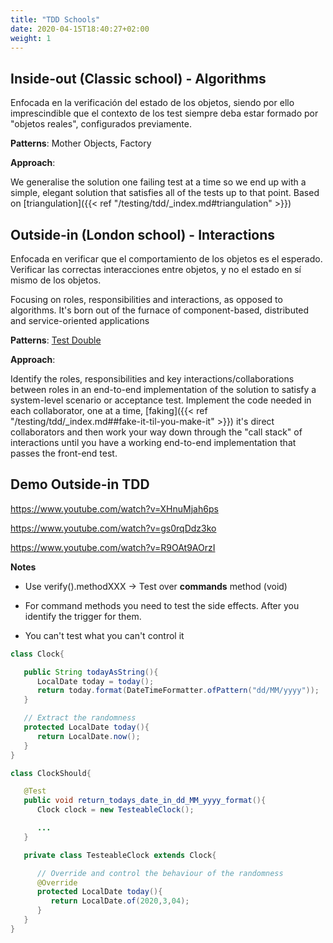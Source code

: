 ```yaml
---
title: "TDD Schools"
date: 2020-04-15T18:40:27+02:00
weight: 1
---
```


## Inside-out (Classic school) - Algorithms

Enfocada en la verificación del estado de los objetos, siendo por ello imprescindible que el contexto de los test siempre deba estar formado por "objetos reales", configurados previamente.

**Patterns**: Mother Objects, Factory

**Approach**:

We generalise the solution one failing test at a time so we end up with a simple, elegant solution that satisfies all of the tests up to that point. Based on [triangulation]({{< ref "/testing/tdd/_index.md#triangulation" >}})

## Outside-in (London school) - Interactions

Enfocada en verificar que el comportamiento de los objetos es el esperado. Verificar las correctas interacciones entre objetos, y no el estado en sí mismo de los objetos.

Focusing on roles, responsibilities and interactions, as opposed to algorithms. It's born out of the furnace of component-based, distributed and service-oriented applications

**Patterns**: [Test Double](http://xunitpatterns.com/Test%20Double%20Patterns.html)

**Approach**:

Identify the roles, responsibilities and key interactions/collaborations between roles in an end-to-end implementation of the solution to satisfy a system-level scenario or acceptance test. Implement the code needed in each collaborator, one at a time, [faking]({{< ref "/testing/tdd/_index.md##fake-it-til-you-make-it" >}}) it's direct collaborators and then work your way down through the "call stack" of interactions until you have a working end-to-end implementation that passes the front-end test.

## Demo Outside-in TDD

https://www.youtube.com/watch?v=XHnuMjah6ps

https://www.youtube.com/watch?v=gs0rqDdz3ko

https://www.youtube.com/watch?v=R9OAt9AOrzI

**Notes**

* Use verify().methodXXX -> Test over **commands** method (void)
* For command methods you need to test the side effects. After you identify the trigger for them.
  
* You can't test what you can't control it

```java
class Clock{

   public String todayAsString(){
      LocalDate today = today();
      return today.format(DateTimeFormatter.ofPattern("dd/MM/yyyy"));
   }

   // Extract the randomness
   protected LocalDate today(){
      return LocalDate.now();
   }
}
```

```java
class ClockShould{

   @Test
   public void return_todays_date_in_dd_MM_yyyy_format(){
      Clock clock = new TesteableClock();

      ...
   }

   private class TesteableClock extends Clock{

      // Override and control the behaviour of the randomness
      @Override
      protected LocalDate today(){
         return LocalDate.of(2020,3,04);
      }
   }
}
```
